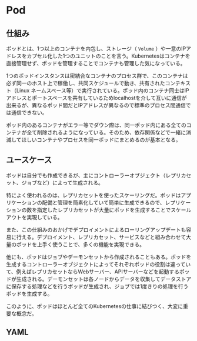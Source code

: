 # Pod

## 仕組み

ポッドとは、1つ以上のコンテナを内包し、ストレージ（ `Volume` ）や一意のIPアドレスをカプセル化した1つのユニットのことを言う。Kubernetesはコンテナを直接管理せず、ポッドを管理することでコンテナも管理した気になっている。

1つのポッドインスタンスは密結合なコンテナのプロセス群で、このコンテナは必ず同一のホスト上で稼働し、共同スケジュールで動き、共有されたコンテキスト（Linux ネームスペース等）で実行されている。ポッド内のコンテナ同士はIPアドレスとポートスペースを共有しているためlocalhostを介して互いに通信が出来るが、異なるポッド間だとIPアドレスが異なるので標準のプロセス間通信では通信できない。

ポッド内のあるコンテナがエラー等でダウン際は、同一ポッド内にある全てのコンテナが全て削除されるようになっている。そのため、依存関係などで一緒に消滅してほしいコンテナやプロセスを同一ポッドにまとめるのが基本となる。

## ユースケース

ポッドは自分でも作成できるが、主にコントローラーオブジェクト（レプリカセット、ジョブなど）によって生成される。

特によく使われるのは、レプリカセットを使ったスケーリングだ。ポッドはアプリケーションの配備と管理を簡素化していて簡単に生成できるので、レプリケーションの数を指定したレプリカセットが大量にポッドを生成することでスケールアウトを実現している。


また、この仕組みのおかげでデプロイメントによるローリングアップデートも容易に行える。デプロイメント、レプリカセット、サービスなどと組み合わせて大量のポッドを上手く使うことで、多くの機能を実現できる。


他にも、ポッドはジョブやデーモンセットから作成されることもある。ポッドを生成するコントローラーオブジェクトによってそれぞれポッドの役割は違っていて、例えばレプリカセットならWebサーバー、APIサーバーなどを起動するポッドが生成される。デーモンセットは各ノードからデータを収集してデータストアに保存する処理などを行うポッドが生成され、ジョブでは1度きりの処理を行うポッドを生成する。

このように、ポッドはほとんど全てのKubernetesの仕事に結びつく、大変に重要な概念だ。


## YAML

